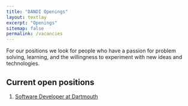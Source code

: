 ```yaml
---
title: "DANDI Openings"
layout: textlay
excerpt: "Openings"
sitemap: false
permalink: /vacancies
---
```


For our positions we look for people who have a passion for problem solving,
learning, and the willingness to experiment with new ideas and technologies.


## Current open positions

1. [Software Developer at Dartmouth](https://searchjobs.dartmouth.edu/postings/search?query=Center+for+Open+Neuroscience)
